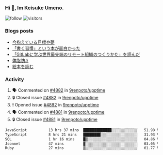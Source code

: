 ### Hi 👋, Im Keisuke Umeno.

<!--
**9renpoto/9renpoto** is a ✨ _special_ ✨ repository because its `README.md` (this file) appears on your GitHub profile.

Here are some ideas to get you started:

- 🔭 I’m currently working on ...
- 🌱 I’m currently learning ...
- 👯 I’m looking to collaborate on ...
- 🤔 I’m looking for help with ...
- 💬 Ask me about ...
- 📫 How to reach me: ...
- 😄 Pronouns: ...
- ⚡ Fun fact: ...
-->

![follow](https://img.shields.io/github/followers/9renpoto?label=Follow&style=social)
![visitors](https://komarev.com/ghpvc/?username=9renpoto&label=Profile%20views&color=0e75b6&style=flat)

### Blogs posts

<!-- BLOG-POST-LIST:START -->
- [今抱えている目標や夢](https://9renpoto.win/entry/2024/12/02/objective)
- [「書く習慣」という本が面白かった](https://9renpoto.win/entry/2024/11/11/leave_a_feeling_sad)
- [「GitLabに学ぶ世界最先端のリモート組織のつくりかた」を読んだ](https://9renpoto.win/entry/2024/09/10/remote_organization)
- [体脂肪↗](https://9renpoto.win/entry/2024/08/12/gaining_fat)
- [絵本を読む](https://9renpoto.win/entry/2024/07/26/picture_book)
<!-- BLOG-POST-LIST:END -->

### Activity

<!--START_SECTION:activity-->
1. 🗣 Commented on [#4882](https://github.com/9renpoto/upptime/issues/4882#issuecomment-2558420292) in [9renpoto/upptime](https://github.com/9renpoto/upptime)
2. 🔒 Closed issue [#4882](https://github.com/9renpoto/upptime/issues/4882) in [9renpoto/upptime](https://github.com/9renpoto/upptime)
3. ❗ Opened issue [#4882](https://github.com/9renpoto/upptime/issues/4882) in [9renpoto/upptime](https://github.com/9renpoto/upptime)
4. 🗣 Commented on [#4881](https://github.com/9renpoto/upptime/issues/4881#issuecomment-2558391484) in [9renpoto/upptime](https://github.com/9renpoto/upptime)
5. 🔒 Closed issue [#4881](https://github.com/9renpoto/upptime/issues/4881) in [9renpoto/upptime](https://github.com/9renpoto/upptime)
<!--END_SECTION:activity-->

<!--START_SECTION:waka-->

```txt
JavaScript          13 hrs 37 mins  █████████████░░░░░░░░░░░░   51.98 %
TypeScript          8 hrs 21 mins   ████████░░░░░░░░░░░░░░░░░   31.93 %
SQL                 1 hr 16 mins    █▒░░░░░░░░░░░░░░░░░░░░░░░   04.86 %
Jsonnet             47 mins         ▓░░░░░░░░░░░░░░░░░░░░░░░░   03.05 %
Ruby                27 mins         ▒░░░░░░░░░░░░░░░░░░░░░░░░   01.77 %
```

<!--END_SECTION:waka-->

